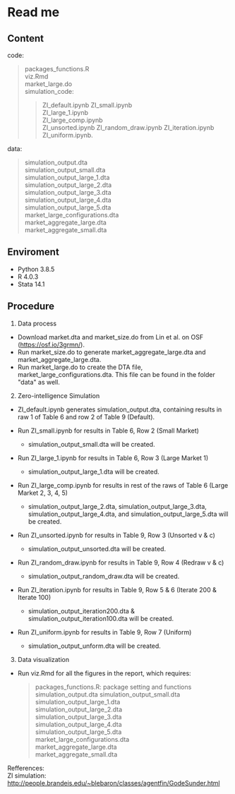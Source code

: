 # Read me

## Content  
code:  
> packages_functions.R  
> viz.Rmd  
> market_large.do   
> simulation_code:  
>> ZI_default.ipynb 
>> ZI_small.ipynb  
>> ZI_large_1.ipynb  
>> ZI_large_comp.ipynb  
>> ZI_unsorted.ipynb 
>> ZI_random_draw.ipynb 
>> ZI_iteration.ipynb 
>> ZI_uniform.ipynb.  

  
data:  
> simulation_output.dta  
> simulation_output_small.dta  
> simulation_output_large_1.dta  
> simulation_output_large_2.dta   
> simulation_output_large_3.dta  
> simulation_output_large_4.dta  
> simulation_output_large_5.dta  
> market_large_configurations.dta  
> market_aggregate_large.dta   
> market_aggregate_small.dta

## Enviroment  
- Python 3.8.5  
- R      4.0.3 
- Stata  14.1 

## Procedure
1. Data process
- Download market.dta and market_size.do from Lin et al. on OSF (https://osf.io/3grmn/).
- Run market_size.do to generate market_aggregate_large.dta and market_aggregate_large.dta.   
- Run market_large.do to create the DTA file, market_large_configurations.dta. This file can be found in the folder "data" as well.  


2. Zero-intelligence Simulation
- ZI_default.ipynb generates simulation_output.dta, containing results in raw 1 of Table 6 and row 2 of Table 9 (Default).    
- Run ZI_small.ipynb for results in Table 6, Row 2 (Small Market)   
  - simulation_output_small.dta will be created. 
- Run ZI_large_1.ipynb for results in Table 6, Row 3 (Large Market 1)  
  - simulation_output_large_1.dta will be created. 
- Run ZI_large_comp.ipynb for results in rest of the raws of Table 6 (Large Market 2, 3, 4, 5)   
  - simulation_output_large_2.dta, simulation_output_large_3.dta, simulation_output_large_4.dta, and simulation_output_large_5.dta will be created.        
    

- Run ZI_unsorted.ipynb for results in Table 9, Row 3 (Unsorted v & c)
  - simulation_output_unsorted.dta will be created.   
- Run ZI_random_draw.ipynb for results in Table 9, Row 4 (Redraw v & c)  
  - simulation_output_random_draw.dta will be created.   
- Run ZI_iteration.ipynb for results in Table 9, Row 5 & 6 (Iterate 200 & Iterate 100)  
  - simulation_output_iteration200.dta & simulation_output_iteration100.dta will be created.    
- Run ZI_uniform.ipynb for results in Table 9, Row 7 (Uniform) 
  - simulation_output_unform.dta will be created.     

3. Data visualization  
- Run viz.Rmd for all the figures in the report, which requires: 
  > packages_functions.R: package setting and functions
  > simulation_output.dta
  > simulation_output_small.dta   
  > simulation_output_large_1.dta   
  > simulation_output_large_2.dta  
  > simulation_output_large_3.dta   
  > simulation_output_large_4.dta   
  > simulation_output_large_5.dta   
  > market_large_configurations.dta  
  > market_aggregate_large.dta   
  > market_aggregate_small.dta   


Refferences:  
ZI simulation: http://people.brandeis.edu/~blebaron/classes/agentfin/GodeSunder.html
